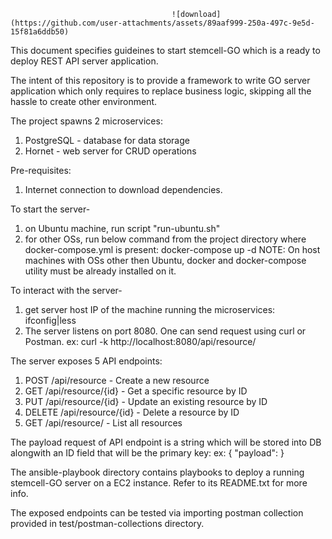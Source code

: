 										![download](https://github.com/user-attachments/assets/89aaf999-250a-497c-9e5d-15f81a6ddb50)

This document specifies guideines to start stemcell-GO which is a ready to deploy REST API server application. 

The intent of this repository is to provide a framework to write GO server application which only requires to replace business logic, skipping all the hassle to create other environment.

The project spawns 2 microservices:
1. PostgreSQL - database for data storage
2. Hornet - web server for CRUD operations


Pre-requisites:
1. Internet connection to download dependencies.


To start the server-
1. on Ubuntu machine, run script "run-ubuntu.sh"
2. for other OSs, run below command from the project directory where docker-compose.yml is present:
	docker-compose up -d 
NOTE: On host machines with OSs other then Ubuntu, docker and docker-compose utility must be already installed on it.


To interact with the server-
1. get server host IP of the machine running the microservices:
	 ifconfig|less
2. The server listens on port 8080. One can send request using curl or Postman.
	ex: curl -k http://localhost:8080/api/resource/


The server exposes 5 API endpoints:
1. POST /api/resource - Create a new resource
2. GET /api/resource/{id} - Get a specific resource by ID
3. PUT /api/resource/{id} - Update an existing resource by ID
4. DELETE /api/resource/{id} - Delete a resource by ID
5. GET /api/resource/ - List all resources


The payload request of API endpoint is a string which will be stored into DB alongwith an ID field that will be the primary key:
ex:
{
	"payload": <string>
}




The ansible-playbook directory contains playbooks to deploy a running stemcell-GO server on a EC2 instance. Refer to its README.txt for more info.


The exposed endpoints can be tested via importing postman collection provided in test/postman-collections directory.
